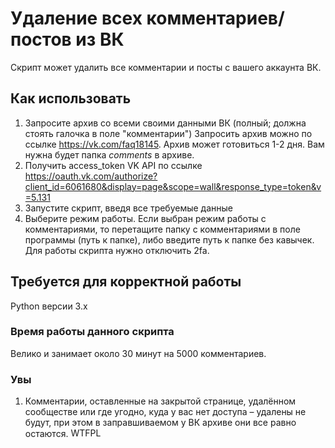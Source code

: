 # Удаление всех комментариев/постов из ВК
Скрипт может удалить все комментарии и посты с вашего аккаунта ВК.

## Как использовать
1) Запросите архив со всеми своими данными ВК (полный; должна стоять галочка в поле "комментарии")
Запросить архив можно по ссылке https://vk.com/faq18145. Архив может готовиться 1-2 дня. Вам нужна будет папка *comments* в архиве.
2) Получить access_token VK API по ссылке
https://oauth.vk.com/authorize?client_id=6061680&display=page&scope=wall&response_type=token&v=5.131
3) Запустите скрипт, введя все требуемые данные
4) Выберите режим работы. Если выбран режим работы с комментариями, то перетащите папку с комментариями в поле программы (путь к папке), либо введите путь к папке без кавычек.
Для работы скрипта нужно отключить 2fa.

## Требуется для корректной работы
Python версии 3.x

### Время работы данного скрипта
Велико и занимает около 30 минут на 5000 комментариев. 

### Увы
1) Комментарии, оставленные на закрытой странице, удалённом сообществе или где угодно, куда у вас нет доступа – удалены не будут, при этом в заправшиваемом у ВК архиве они все равно остаются.
<a href="http://www.wtfpl.net/"><img
       src="http://www.wtfpl.net/wp-content/uploads/2012/12/wtfpl-badge-4.png"
       width="80" height="15" alt="WTFPL" /></a>
